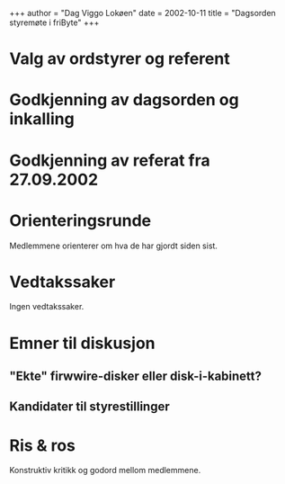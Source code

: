 +++
author = "Dag Viggo Lokøen"
date = 2002-10-11
title = "Dagsorden styremøte i friByte"
+++

# Valg av ordstyrer og referent

# Godkjenning av dagsorden og inkalling

# Godkjenning av referat fra 27.09.2002

# Orienteringsrunde

Medlemmene orienterer om hva de har gjordt siden sist.

# Vedtakssaker

Ingen vedtakssaker.

# Emner til diskusjon

## "Ekte" firwwire-disker eller disk-i-kabinett?

## Kandidater til styrestillinger

# Ris & ros

Konstruktiv kritikk og godord mellom medlemmene.
